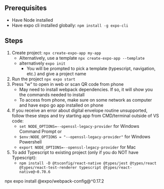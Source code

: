 ## Prerequisites
- Have Node installed
- Have expo cli installed globally: ```npm install -g expo-cli```

## Steps
1. Create project: ```npx create-expo-app my-app```
    - Alternatively, use a template ```npx create-expo-app --template```
    - alternatively ```expo init```
        - You will be prompted to pick a template (typescript, navigation, etc.) and give a project name
2. Run the project ```npx expo start```
3. Press "w" to open in web or scan QR code from phone
    - May need to install webpack dependencies. If so, it will show you the commands needed to install
    - To access from phone, make sure on some network as computer and have expo go app installed on phone
4. If you receive an error about digital envelope routine unsupported, follow these steps and try starting app from CMD/terminal outside of VS code:
    - ```set NODE_OPTIONS=--openssl-legacy-provider``` for Windows Command Prompt or 
    - ```$env:NODE_OPTIONS = "--openssl-legacy-provider"``` for Windows Powershell
    - ```export NODE_OPTIONS=--openssl-legacy-provider``` for Mac
5. To add Typescript to existing project (only if you do NOT have Typescript):
    - ```npm install -D @tsconfig/react-native @types/jest @types/react @types/react-test-renderer typescript @types/react-native@~0.70.6```


npx expo install @expo/webpack-config@^0.17.2